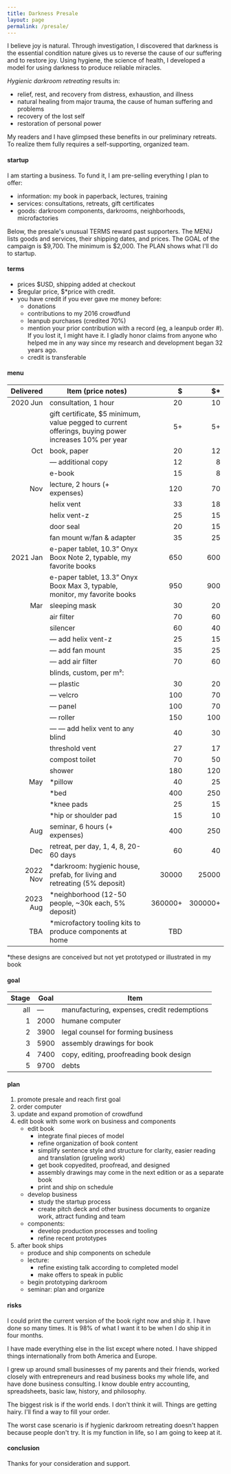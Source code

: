 ```yaml
---
title: Darkness Presale
layout: page
permalink: /presale/
---
```


I believe joy is natural. Through investigation, I discovered that darkness is the essential condition nature gives us to reverse the cause of our suffering and to restore joy. Using hygiene, the science of health, I developed a model⁠ for using darkness to produce reliable miracles.

_Hygienic darkroom retreating_ results in:

- relief, rest, and recovery from distress, exhaustion, and illness
- natural healing from major trauma, the cause of human suffering and problems
- recovery of the lost self
- restoration of personal power

My readers and I have glimpsed these benefits in our preliminary retreats. To realize them fully requires a self-supporting, organized team. 

#### startup

I am starting a business. To fund it, I am pre-selling everything I plan to offer:

- information: my book in paperback, lectures, training
- services: consultations, retreats, gift certificates
- goods: darkroom components, darkrooms, neighborhoods, microfactories

Below, the presale's unusual TERMS reward past supporters. The MENU lists goods and services, their shipping dates, and prices. The GOAL of the campaign is $9,700. The minimum is $2,000. The PLAN shows what I'll do to startup.

#### terms

- prices $USD, shipping added at checkout 
- $regular price, $*price with credit.
- you have credit if you ever gave me money before:
    - donations
    - contributions to my 2016 crowdfund
    - leanpub purchases (credited 70%)
    - mention your prior contribution with a record (eg, a leanpub order #). If you lost it, I might have it. I gladly honor claims from anyone who helped me in any way since my research and development began 32 years ago.
    - credit is transferable

#### menu

| Delivered | Item (price notes)                                                         |   $    |   $*   |
| ---------:| -------------------------------------------------------------------------- | ------:| ------:|
|  2020 Jun | consultation, 1 hour                                                       |     20 |     10 |
|           | gift certificate, $5 minimum, value pegged to current offerings, buying power increases 10% per year | 5+ | 5+ |
|       Oct | book, paper                                                                |     20 |     12 |
|           | — additional copy                                                          |     12 |      8 |
|           | e-book                                                                     |     15 |      8 |
|       Nov | lecture, 2 hours (+ expenses)                                              |    120 |     70 |
|           | helix vent                                                                 |     33 |     18 |
|           | helix vent-z                                                               |     25 |     15 |
|           | door seal                                                                  |     20 |     15 |
|           | fan mount w/fan & adapter                                                  |     35 |     25 |
|  2021 Jan | e-paper tablet, 10.3” Onyx Boox Note 2, typable, my favorite books         |    650 |    600 |
|           | e-paper tablet, 13.3” Onyx Boox Max 3, typable, monitor, my favorite books |    950 |    900 |
|       Mar | sleeping mask                                                              |     30 |     20 |
|           | air filter                                                                 |     70 |     60 |
|           | silencer                                                                   |     60 |     40 |
|           | — add helix vent-z                                                         |     25 |     15 |
|           | — add fan mount                                                            |     35 |     25 |
|           | — add air filter                                                           |     70 |     60 |
|           | blinds, custom, per m²:                                                    |        |        |   
|           | — plastic                                                                  |     30 |     20 |
|           | — velcro                                                                   |    100 |     70 |
|           | — panel                                                                    |    100 |     70 |
|           | — roller                                                                   |    150 |    100 |
|           | — — add helix vent to any blind                                            |     40 |     30 |
|           | threshold vent                                                             |     27 |     17 |
|           | compost toilet                                                             |     70 |     50 |
|           | shower                                                                     |    180 |    120 |
|       May | *pillow                                                                    |     40 |     25 |
|           | *bed                                                                       |    400 |    250 |
|           | *knee pads                                                                 |     25 |     15 |
|           | *hip or shoulder pad                                                       |     15 |     10 |
|       Aug | seminar, 6 hours (+ expenses)                                              |    400 |    250 |
|       Dec | retreat, per day, 1, 4, 8, 20-60 days                                      |     60 |     40 |
|  2022 Nov | *darkroom: hygienic house, prefab, for living and retreating (5% deposit)  |  30000 |  25000 |
|  2023 Aug | *neighborhood (12-50 people, ~30k each, 5% deposit)                        | 360000+ | 300000+ |
|       TBA | *microfactory tooling kits to produce components at home                   |    TBD |        |

*these designs are conceived but not yet prototyped or illustrated in my book

#### goal

| Stage | Goal | Item                                        |
| -----:| ---- | --------------------------------------------|
| all   | —    | manufacturing, expenses, credit redemptions |
| 1     | 2000 | humane computer                             |
| 2     | 3900 | legal counsel for forming business          |
| 3     | 5900 | assembly drawings for book                  |
| 4     | 7400 | copy, editing, proofreading book design     |
| 5     | 9700 | debts                                       |

#### plan

1. promote presale and reach first goal
2. order computer
3. update and expand promotion of crowdfund
4. edit book with some work on business and components
    - edit book
        - integrate final pieces of model
        - refine organization of book content
        - simplify sentence style and structure for clarity, easier reading and translation (grueling work)
        - get book copyedited, proofread, and designed
        - assembly drawings may come in the next edition or as a separate book
        - print and ship on schedule
    - develop business
        - study the startup process 
        - create pitch deck and other business documents to organize work, attract funding and team
    - components: 
        - develop production processes and tooling
        - refine recent prototypes
5. after book ships
    - produce and ship components on schedule
    - lecture: 
         - refine existing talk according to completed model
         - make offers to speak in public
    - begin prototyping darkroom
    - seminar: plan and organize
            
#### risks

I could print the current version of the book right now and ship it. I have done so many times. It is 98% of what I want it to be when I do ship it in four months. 

I have made everything else in the list except where noted. I have shipped things internationally from both America and Europe. 

I grew up around small businesses of my parents and their friends, worked closely with entrepreneurs and read business books my whole life, and have done business consulting. I know double entry accounting, spreadsheets, basic law, history, and philosophy.

The biggest risk is if the world ends. I don't think it will. Things are getting hairy. I'll find a way to fill your order.

The worst case scenario is if hygienic darkroom retreating doesn't happen because people don't try. It is my function in life, so I am going to keep at it.

#### conclusion

Thanks for your consideration and support. 
